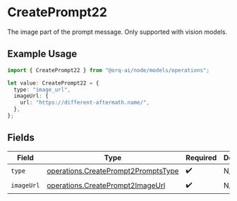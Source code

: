 # CreatePrompt22

The image part of the prompt message. Only supported with vision models.

## Example Usage

```typescript
import { CreatePrompt22 } from "@orq-ai/node/models/operations";

let value: CreatePrompt22 = {
  type: "image_url",
  imageUrl: {
    url: "https://different-aftermath.name/",
  },
};
```

## Fields

| Field                                                                                      | Type                                                                                       | Required                                                                                   | Description                                                                                |
| ------------------------------------------------------------------------------------------ | ------------------------------------------------------------------------------------------ | ------------------------------------------------------------------------------------------ | ------------------------------------------------------------------------------------------ |
| `type`                                                                                     | [operations.CreatePrompt2PromptsType](../../models/operations/createprompt2promptstype.md) | :heavy_check_mark:                                                                         | N/A                                                                                        |
| `imageUrl`                                                                                 | [operations.CreatePrompt2ImageUrl](../../models/operations/createprompt2imageurl.md)       | :heavy_check_mark:                                                                         | N/A                                                                                        |